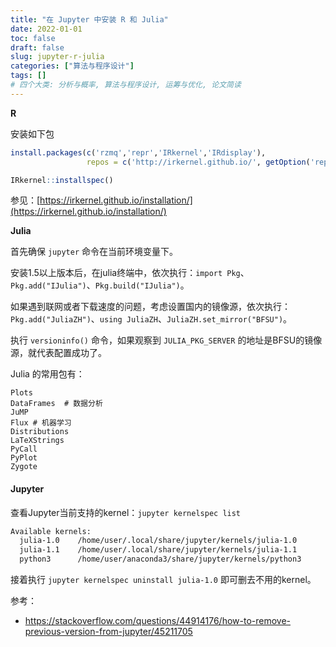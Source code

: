 ```yaml
---
title: "在 Jupyter 中安装 R 和 Julia"
date: 2022-01-01
toc: false
draft: false
slug: jupyter-r-julia
categories: ["算法与程序设计"]
tags: []
# 四个大类: 分析与概率, 算法与程序设计, 运筹与优化, 论文简读
---
```


**R**


安装如下包

```r
install.packages(c('rzmq','repr','IRkernel','IRdisplay'),
                 repos = c('http://irkernel.github.io/', getOption('repos')))

IRkernel::installspec()
```

参见：[https://irkernel.github.io/installation/](https://irkernel.github.io/installation/)



**Julia**

首先确保 `jupyter` 命令在当前环境变量下。

安装1.5以上版本后，在julia终端中，依次执行：`import Pkg`、`Pkg.add("IJulia")`、`Pkg.build("IJulia")`。

如果遇到联网或者下载速度的问题，考虑设置国内的镜像源，依次执行：`Pkg.add("JuliaZH")`、`using JuliaZH`、`JuliaZH.set_mirror("BFSU")`。

执行 `versioninfo()` 命令，如果观察到 `JULIA_PKG_SERVER` 的地址是BFSU的镜像源，就代表配置成功了。

Julia 的常用包有：
```shell
Plots
DataFrames  # 数据分析
JuMP
Flux # 机器学习
Distributions
LaTeXStrings
PyCall
PyPlot
Zygote
```


#### Jupyter

查看Jupyter当前支持的kernel：`jupyter kernelspec list`

```bash
Available kernels:
  julia-1.0    /home/user/.local/share/jupyter/kernels/julia-1.0
  julia-1.1    /home/user/.local/share/jupyter/kernels/julia-1.1
  python3      /home/user/anaconda3/share/jupyter/kernels/python3
```

接着执行 `jupyter kernelspec uninstall julia-1.0` 即可删去不用的kernel。


参考：
+ https://stackoverflow.com/questions/44914176/how-to-remove-previous-version-from-jupyter/45211705
